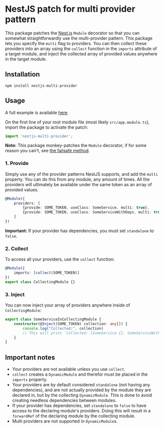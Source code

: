 # NestJS patch for multi provider pattern

This package patches the [Nest.js](https://nestjs.com/) `Module` decorator so that you can
somewhat straightforwardly use the multi-provider pattern. This package lets you specify
the `multi` flag to providers. You can then collect these providers into an array using
the `collect` function in the `imports` attribute of a target module, and inject the
collected array of provided values anywhere in the target module.

## Installation

```
npm install nestjs-multi-provider
```

## Usage

A full example is available [here](https://github.com/Helveg/nestjs-multi-provider/tree/main/example).

On the first line of your root module file (most likely `src/app.module.ts`), import the
package to activate the patch:

```typescript
import 'nestjs-multi-provider';
```

**Note:** This package monkey-patches the `Module` decorator, if for some reason you
can't, see [the failsafe method](#Using-the-failsafe-decorator).

### 1. Provide

Simply use any of the provider patterns NestJS supports, and add the `multi` property. You
can do this from any module, any amount of times. All the providers will ultimately be
available under the same token as an array of provided values.

```typescript
@Module({
    providers: [
        {provide: SOME_TOKEN, useClass: SomeService, multi: true},
        {provide: SOME_TOKEN, useClass: SomeServiceWithDeps, multi: true, standalone: false},
    ]
})
```

**Important:** If your provider has dependencies, you must set `standalone` to `false`.

### 2. Collect

To access all your providers, use the `collect` function:

```typescript
@Module({
    imports: [collect(SOME_TOKEN)]
})
export class CollectingModule {}
```

### 3. Inject

You can now inject your array of providers anywhere inside of `CollectingModule`:

```typescript
export class SomeServiceInCollectingModule {
    constructor(@Inject(SOME_TOKEN) collection: any[]) {
        console.log("Collected:", collection)
        // This will print `Collected: [SomeService {}, SomeServiceWithDeps {}]`
    }
}
```

## Important notes

* Your providers are not available unless you use `collect`.
* `collect` creates a `DynamicModule` and therefor must be placed in the `imports` property.
* Your providers are by default considered `standalone` (not having any dependencies),
  and are not actually provided by the module they are declared in, but by the collecting
  `DynamicModule`. This is done to avoid creating needless dependencies between modules.
* If your provider has dependencies, set `standalone` to `false` to have access to the
  declaring module's providers. Doing this will result in a `forwardRef` of the declaring
  module by the collecting module.
* Multi providers are not supported in `DynamicModule`s.
